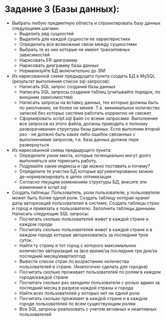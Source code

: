 # Задание 3 (Базы данных):
 - Выбрать любую предметную область и спроектировать базу данных следующими шагами:
   - Выделить ряд сущностей
   - Выделить для каждой сущности ее характеристики
   - Определить все возможные связи между сущностями
   - Выбрать те из них которые не имеют транзитивных зависимостей
   - Нарисовать ER-диаграмму
   - Нарисовать диаграмму базы данных
   - Нормализуйте БД включительно до 3NF
- Из нарисованной схеме предыдущего пункта создать БД в MySQL (результат выполнения список sql-запросов):
   - Написать SQL запрос создания базы данных
   - Написать SQL запросы создания таблиц (учитывайте порядок, по внешним зависимостям)
   - Написать запросы на вставку данных, тех которые должны быть по умолчанию, не более не менее. Т.е. минимальное количество записей без которых система работать корректно не сможет.
   - Сформировать script.sql файл со всеми запросами. Выполнение все запросов из этого файла, должны приводить к полному разворачиванию структуры базы данных. Если выполним второй раз - не должно быть каких либо ошибок связанных с выполнениями запросов, т.е. база данных должна пере развернуться
- Из нарисованной схемы предыдущего пункта:
   - Определите узкие места, которые потенциально могут долго выполняться или тормозить работу.
   - Подумайте какие индексы и где можно поставить и почему?
   - Определите те участки БД которые аргументированно можно де-нормализировать в целях оптимизации
   - Согласно текущим изменениям структуры БД, внесите эти изменения в script.sql
- Создать таблицы: Пользователь, роли пользователя, у пользователя может быть более одной роли. Создать таблицу которая хранит даты авторизаций пользователей в системе. Создать таблицы стран и город и привязать к пользователю. Заполнить таблицы данными. Написать следующие SQL запросы:
   - Посчитать сколько пользователей живет в каждой стране и каждом городе
   - Посчитать сколько пользователей живет в каждой стране и в каждом городе которые авторизовались за последние трое суток.
   - Найти ту страну и тот город с которого максимальное количество авторизаций за (все время/за последние три дня/за последний месяц/квартал/год)
   - Вывести список стран по возрастанию количества пользователей в стране. (Аналогично сделать для городов)
   - Посчитать сколько проживает пользователей по ролям в каждом городе/каждой стране
   - Посчитать сколько раз заходили пользователи с ролью админ за последний месяц в разрезе каждой страны и города
   - Найти всех пользователей у которых нет ни одной роли
   - Посчитать сколько проживает в каждой стране и в каждом городе пользователей по всем существующим ролям
   - Все SQL запросы реализовать с учетом активных и неактивных пользователей
